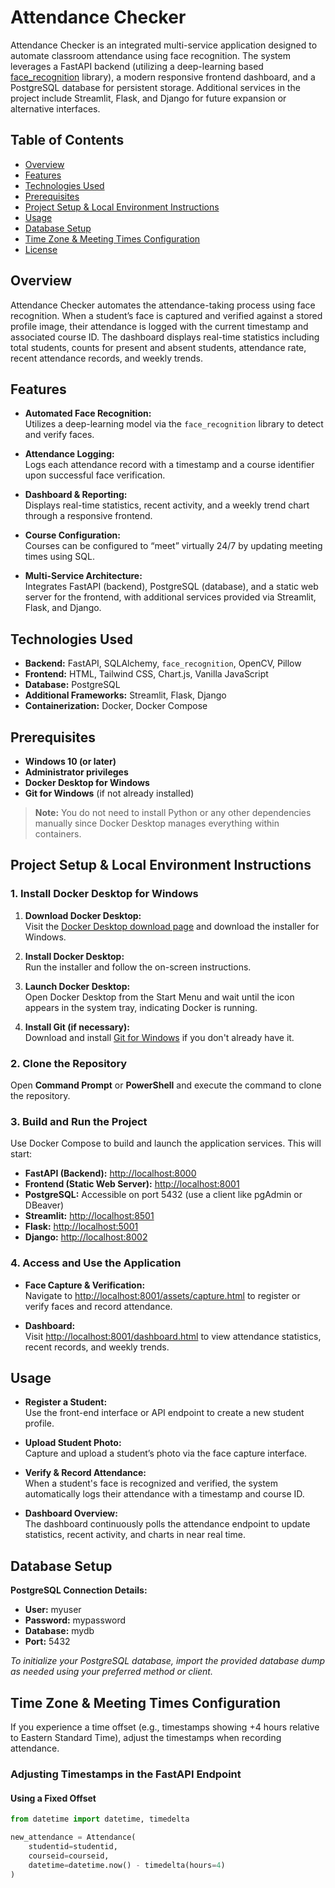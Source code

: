 # Attendance Checker

Attendance Checker is an integrated multi-service application designed to automate classroom attendance using face recognition. The system leverages a FastAPI backend (utilizing a deep-learning based [face_recognition](https://github.com/ageitgey/face_recognition) library), a modern responsive frontend dashboard, and a PostgreSQL database for persistent storage. Additional services in the project include Streamlit, Flask, and Django for future expansion or alternative interfaces.

## Table of Contents

- [Overview](#overview)
- [Features](#features)
- [Technologies Used](#technologies-used)
- [Prerequisites](#prerequisites)
- [Project Setup & Local Environment Instructions](#project-setup--local-environment-instructions)
- [Usage](#usage)
- [Database Setup](#database-setup)
- [Time Zone & Meeting Times Configuration](#time-zone--meeting-times-configuration)
- [License](#license)

## Overview

Attendance Checker automates the attendance-taking process using face recognition. When a student’s face is captured and verified against a stored profile image, their attendance is logged with the current timestamp and associated course ID. The dashboard displays real-time statistics including total students, counts for present and absent students, attendance rate, recent attendance records, and weekly trends.

## Features

- **Automated Face Recognition:**  
  Utilizes a deep-learning model via the `face_recognition` library to detect and verify faces.

- **Attendance Logging:**  
  Logs each attendance record with a timestamp and a course identifier upon successful face verification.

- **Dashboard & Reporting:**  
  Displays real-time statistics, recent activity, and a weekly trend chart through a responsive frontend.

- **Course Configuration:**  
  Courses can be configured to “meet” virtually 24/7 by updating meeting times using SQL.

- **Multi-Service Architecture:**  
  Integrates FastAPI (backend), PostgreSQL (database), and a static web server for the frontend, with additional services provided via Streamlit, Flask, and Django.

## Technologies Used

- **Backend:** FastAPI, SQLAlchemy, `face_recognition`, OpenCV, Pillow  
- **Frontend:** HTML, Tailwind CSS, Chart.js, Vanilla JavaScript  
- **Database:** PostgreSQL  
- **Additional Frameworks:** Streamlit, Flask, Django  
- **Containerization:** Docker, Docker Compose

## Prerequisites

- **Windows 10 (or later)**
- **Administrator privileges**
- **Docker Desktop for Windows**
- **Git for Windows** (if not already installed)

> **Note:** You do not need to install Python or any other dependencies manually since Docker Desktop manages everything within containers.

## Project Setup & Local Environment Instructions

### 1. Install Docker Desktop for Windows

1. **Download Docker Desktop:**  
   Visit the [Docker Desktop download page](https://www.docker.com/products/docker-desktop/) and download the installer for Windows.

2. **Install Docker Desktop:**  
   Run the installer and follow the on-screen instructions.

3. **Launch Docker Desktop:**  
   Open Docker Desktop from the Start Menu and wait until the icon appears in the system tray, indicating Docker is running.

4. **Install Git (if necessary):**  
   Download and install [Git for Windows](https://github.com/git-for-windows/git/releases) if you don't already have it.

### 2. Clone the Repository

Open **Command Prompt** or **PowerShell** and execute the command to clone the repository.

### 3. Build and Run the Project

Use Docker Compose to build and launch the application services. This will start:

- **FastAPI (Backend):** [http://localhost:8000](http://localhost:8000)
- **Frontend (Static Web Server):** [http://localhost:8001](http://localhost:8001)
- **PostgreSQL:** Accessible on port 5432 (use a client like pgAdmin or DBeaver)
- **Streamlit:** [http://localhost:8501](http://localhost:8501)
- **Flask:** [http://localhost:5001](http://localhost:5001)
- **Django:** [http://localhost:8002](http://localhost:8002)

### 4. Access and Use the Application

- **Face Capture & Verification:**  
  Navigate to [http://localhost:8001/assets/capture.html](http://localhost:8001/assets/capture.html) to register or verify faces and record attendance.

- **Dashboard:**  
  Visit [http://localhost:8001/dashboard.html](http://localhost:8001/dashboard.html) to view attendance statistics, recent records, and weekly trends.

## Usage

- **Register a Student:**  
  Use the front-end interface or API endpoint to create a new student profile.

- **Upload Student Photo:**  
  Capture and upload a student’s photo via the face capture interface.

- **Verify & Record Attendance:**  
  When a student's face is recognized and verified, the system automatically logs their attendance with a timestamp and course ID.

- **Dashboard Overview:**  
  The dashboard continuously polls the attendance endpoint to update statistics, recent activity, and charts in near real time.

## Database Setup

**PostgreSQL Connection Details:**

- **User:** myuser  
- **Password:** mypassword  
- **Database:** mydb  
- **Port:** 5432

*To initialize your PostgreSQL database, import the provided database dump as needed using your preferred method or client.*

## Time Zone & Meeting Times Configuration

If you experience a time offset (e.g., timestamps showing +4 hours relative to Eastern Standard Time), adjust the timestamps when recording attendance.

### Adjusting Timestamps in the FastAPI Endpoint

#### Using a Fixed Offset

```python
from datetime import datetime, timedelta

new_attendance = Attendance(
    studentid=studentid,
    courseid=courseid,
    datetime=datetime.now() - timedelta(hours=4)
)
